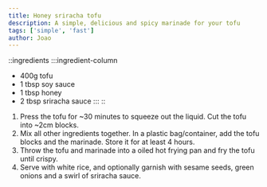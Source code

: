 ```yaml
---
title: Honey sriracha tofu
description: A simple, delicious and spicy marinade for your tofu
tags: ['simple', 'fast']
author: Joao
---
```


::ingredients
:::ingredient-column
- 400g tofu
- 1 tbsp soy sauce
- 1 tbsp honey
- 2 tbsp sriracha sauce
:::
::

1. Press the tofu for ~30 minutes to squeeze out the liquid. Cut the tofu into ~2cm blocks.
2. Mix all other ingredients together. In a plastic bag/container, add the tofu blocks and the marinade. Store it for at least 4 hours.
3. Throw the tofu and marinade into a oiled hot frying pan and fry the tofu until crispy.
4. Serve with white rice, and optionally garnish with sesame seeds, green onions and a swirl of sriracha sauce.
